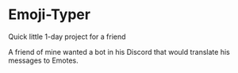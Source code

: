 # Emoji-Typer
Quick little 1-day project for a friend

A friend of mine wanted a bot in his Discord that would translate his messages to Emotes.
